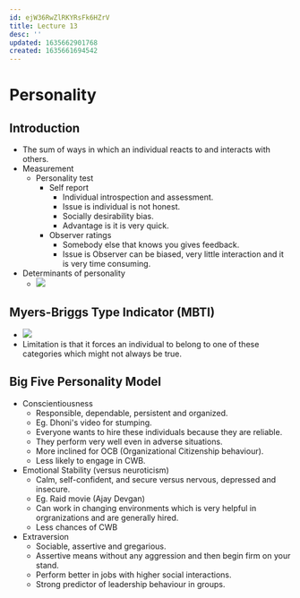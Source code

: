```yaml
---
id: ejW36RwZlRKYRsFk6HZrV
title: Lecture 13
desc: ''
updated: 1635662901768
created: 1635661694542
---
```




# Personality

## Introduction
* The sum of ways in which an individual reacts to and interacts with others.
* Measurement
    * Personality test
        * Self report
            * Individual introspection and assessment.
            * Issue is individual is not honest.
            * Socially desirability bias.
            * Advantage is it is very quick.
        * Observer ratings
            * Somebody else that knows you gives feedback.
            * Issue is Observer can be biased, very little interaction and it is very time consuming.
* Determinants of personality
    * ![](/assets/images/2021-10-31-12-05-23.png)

## Myers-Briggs Type Indicator (MBTI)
* ![](/assets/images/2021-10-31-12-06-49.png)
* Limitation is that it forces an individual to belong to one of these categories which might not always be true.

## Big Five Personality Model
* Conscientiousness
    * Responsible, dependable, persistent and organized.
    * Eg. Dhoni's video for stumping.
    * Everyone wants to hire these individuals because they are reliable.
    * They perform very well even in adverse situations.
    * More inclined for OCB (Organizational Citizenship behaviour).
    * Less likely to engage in CWB.
* Emotional Stability (versus neuroticism)
    * Calm, self-confident, and secure versus nervous, depressed and insecure.
    * Eg. Raid movie (Ajay Devgan)
    * Can work in changing environments which is very helpful in orgranizations and are generally hired.
    * Less chances of CWB
* Extraversion
    * Sociable, assertive and gregarious.
    * Assertive means without any aggression and then begin firm on your stand.
    * Perform better in jobs with higher social interactions.
    * Strong predictor of leadership behaviour in groups.
